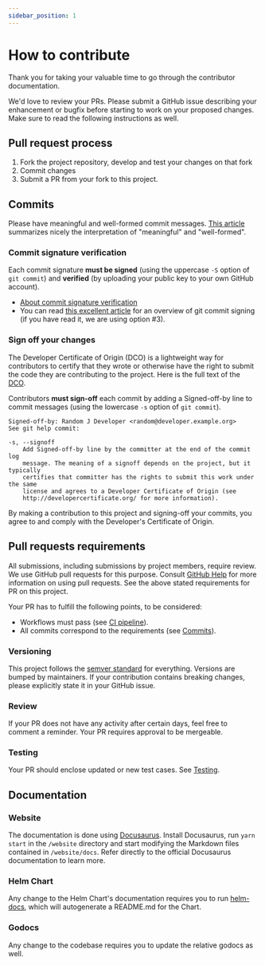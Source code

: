 ```yaml
---
sidebar_position: 1
---
```


# How to contribute

Thank you for taking your valuable time to go through the contributor documentation. 

We'd love to review your PRs. Please submit a GitHub issue describing your enhancement or bugfix before 
starting to work on your proposed changes. Make sure to read the following instructions as well.

## Pull request process

1. Fork the project repository, develop and test your changes on that fork
2. Commit changes
3. Submit a PR from your fork to this project.

## Commits

Please have meaningful and well-formed commit messages. [This article](https://chris.beams.io/posts/git-commit/) 
summarizes nicely the interpretation of "meaningful" and "well-formed".

### Commit signature verification

Each commit signature **must be signed** (using the uppercase `-S` option of `git commit`) and **verified** (by uploading your public
key to your own GitHub account). 

- [About commit signature verification](https://docs.github.com/en/free-pro-team@latest/github/authenticating-to-github/about-commit-signature-verification)
- You can read [this excellent article](https://mikegerwitz.com/2012/05/a-git-horror-story-repository-integrity-with-signed-commits)
  for an overview of git commit signing (if you have read it, we are using option #3).
### Sign off your changes

The Developer Certificate of Origin (DCO) is a lightweight way for contributors to certify that they wrote or otherwise 
have the right to submit the code they are contributing to the project. Here is the full text of the [DCO](https://github.com/bedag/kubernetes-dbaas/blob/main/DCO). 

Contributors **must sign-off** each commit by adding a Signed-off-by line to commit messages (using the lowercase `-s` option of `git commit`).

```
Signed-off-by: Random J Developer <random@developer.example.org>
See git help commit:

-s, --signoff
    Add Signed-off-by line by the committer at the end of the commit log
    message. The meaning of a signoff depends on the project, but it typically
    certifies that committer has the rights to submit this work under the same
    license and agrees to a Developer Certificate of Origin (see
    http://developercertificate.org/ for more information).
```

By making a contribution to this project and signing-off your commits, 
you agree to and comply with the Developer's Certificate of Origin.

## Pull requests requirements

All submissions, including submissions by project members, require review. We use GitHub pull requests for this purpose. Consult [GitHub Help](https://help.github.com/articles/about-pull-requests/) for more information on using pull requests. See the above stated requirements for PR on this project.

Your PR has to fulfill the following points, to be considered:

- Workflows must pass (see [CI pipeline](/docs/contributing/ci)).
- All commits correspond to the requirements (see [Commits](/docs/contributing/how-to-contribute)).

### Versioning

This project follows the [semver standard](https://semver.org/) for everything. Versions are bumped by maintainers.
If your contribution contains breaking changes, please explicitly state it in your GitHub issue.

### Review

If your PR does not have any activity after certain days, feel free to comment a reminder. Your PR requires approval 
to be mergeable.

### Testing

Your PR should enclose updated or new test cases. See [Testing](/docs/contributing/testing). 

## Documentation

### Website

The documentation is done using [Docusaurus](https://github.com/facebook/docusaurus). Install Docusaurus, 
run `yarn start` in the `/website` directory and start modifying the Markdown
files contained in `/website/docs`. Refer directly to the official Docusaurus documentation to learn more. 

### Helm Chart

Any change to the Helm Chart's documentation requires you to run [helm-docs](https://github.com/norwoodj/helm-docs),
which will autogenerate a README.md for the Chart.

### Godocs

Any change to the codebase requires you to update the relative godocs as well.
